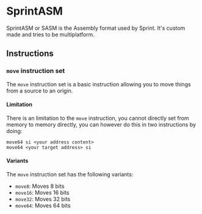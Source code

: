 # SprintASM

SprintASM or SASM is the Assembly format used by Sprint. It's custom made and tries to be multiplatform.

## Instructions

### `move` instruction set
The `move` instruction set is a basic instruction allowing you to move things from a source to an origin.

#### Limitation
There is an limitation to the `move` instruction, you cannot directly set from memory to memory directly, you can however do this in two instructions by doing:
```SASM
move64 si <your address content>
move64 <your target address> si
```

#### Variants
The `move` instruction set has the following variants:
- `move8`: Moves 8 bits
- `move16`: Moves 16 bits
- `move32`: Moves 32 bits
- `move64`: Moves 64 bits